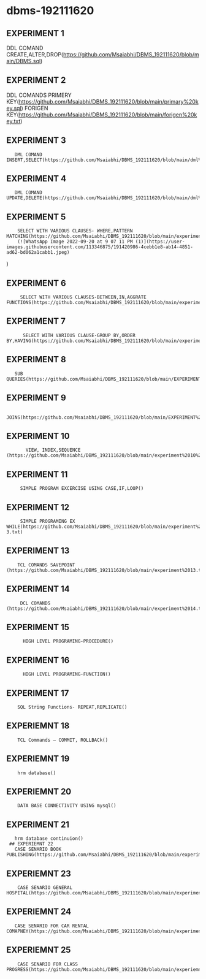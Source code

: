 # dbms-192111620
## EXPERIMENT 1
   DDL COMAND CREATE,ALTER,DROP(https://github.com/Msaiabhi/DBMS_192111620/blob/main/DBMS.sql)
## EXPERIMENT 2
   DDL COMANDS PRIMERY KEY(https://github.com/Msaiabhi/DBMS_192111620/blob/main/primary%20key.sql)
   FORIGEN KEY(https://github.com/Msaiabhi/DBMS_192111620/blob/main/forigen%20key.txt)
## EXPERIMENT 3
       DML COMAND INSERT,SELECT(https://github.com/Msaiabhi/DBMS_192111620/blob/main/dml%20comands.txt)
## EXPERIMENT 4
       DML COMAND UPDATE,DELETE(https://github.com/Msaiabhi/DBMS_192111620/blob/main/dml%20comands.txt)
## EXPERIMENT 5
        SELECT WITH VARIOUS CLAUSES- WHERE,PATTERN MATCHING(https://github.com/Msaiabhi/DBMS_192111620/blob/main/experiment%205%20sql.docx)
        (![WhatsApp Image 2022-09-20 at 9 07 11 PM (1)](https://user-images.githubusercontent.com/113346875/191420986-4cebb1e8-ab14-4851-ad62-bd062a1cabb1.jpeg)
)
## EXPERIMENT 6
         SELECT WITH VARIOUS CLAUSES-BETWEEN,IN,AGGRATE FUNCTIONS(https://github.com/Msaiabhi/DBMS_192111620/blob/main/experiment%206..txt)
  ## EXPERIMENT 7
          SELECT WITH VARIOUS CLAUSE-GROUP BY,ORDER BY,HAVING(https://github.com/Msaiabhi/DBMS_192111620/blob/main/experiment%207.txt)
   ## EXPERIMENT 8
       SUB QUERIES(https://github.com/Msaiabhi/DBMS_192111620/blob/main/EXPERIMENT%208.TXT)
  ## EXPERIMENT 9
           JOINS(https://github.com/Msaiabhi/DBMS_192111620/blob/main/EXPERIMENT%209.txt)
  ## EXPERIMENT 10
           VIEW, INDEX,SEQUENCE (https://github.com/Msaiabhi/DBMS_192111620/blob/main/experiment%2010%20.txt)
   ## EXPERIMENT 11
         SIMPLE PROGRAM EXCERCISE USING CASE,IF,LOOP()
   ## EXPERIMENT 12
         SIMPLE PROGRAMING EX WHILE(https://github.com/Msaiabhi/DBMS_192111620/blob/main/experiment%20%2012%20-3.txt)
   ## EXPERIMENT 13
        TCL COMANDS SAVEPOINT (https://github.com/Msaiabhi/DBMS_192111620/blob/main/experiment%2013.txt)
   ## EXPERIMENT 14
         DCL COMANDS (https://github.com/Msaiabhi/DBMS_192111620/blob/main/experiment%2014.txt)
   ## EXPERIMENT 15
          HIGH LEVEL PROGRAMING-PROCEDURE()
   ## EXPERIMENT 16
          HIGH LEVEL PROGRAMING-FUNCTION()
   ## EXPERIMENT 17
        SQL String Functions- REPEAT,REPLICATE()

   ## EXPERIEMNT 18
        TCL Commands – COMMIT, ROLLBACk()

   ## EXPERIEMNT 19
        hrm database()
   ## EXPERIEMNT 20
        DATA BASE CONNECTIVITY USING mysql()
   ## EXPERIMENT 21
       hrm database continuion()
     ## EXPERIEMNT 22
       CASE SENARIO BOOK PUBLISHING(https://github.com/Msaiabhi/DBMS_192111620/blob/main/experiment%2022.txt)
   ## EXPERIEMNT 23
        CASE SENARIO GENERAL HOSPITAL(https://github.com/Msaiabhi/DBMS_192111620/blob/main/experiment%2023.txt)
  ## EXPERIEMNT 24
       CASE SENARIO FOR CAR RENTAL COMAPNEY(https://github.com/Msaiabhi/DBMS_192111620/blob/main/experiment%2024.txt)
  ## EXPERIEMNT 25 
        CASE SENARIO FOR CLASS PROGRESS(https://github.com/Msaiabhi/DBMS_192111620/blob/main/experiemnt%2025.txt)
        
